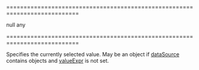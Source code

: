 ===========================================================================
<!--default-->null<!--/default-->
<!--type-->any<!--/type-->
===========================================================================

<!--shortDescription-->
Specifies the currently selected value. May be an object if [dataSource]({basewidgetpath}/Configuration/#dataSource) contains objects and [valueExpr]({basewidgetpath}/Configuration/#valueExpr) is not set.
<!--/shortDescription-->

<!--fullDescription-->

<!--/fullDescription-->